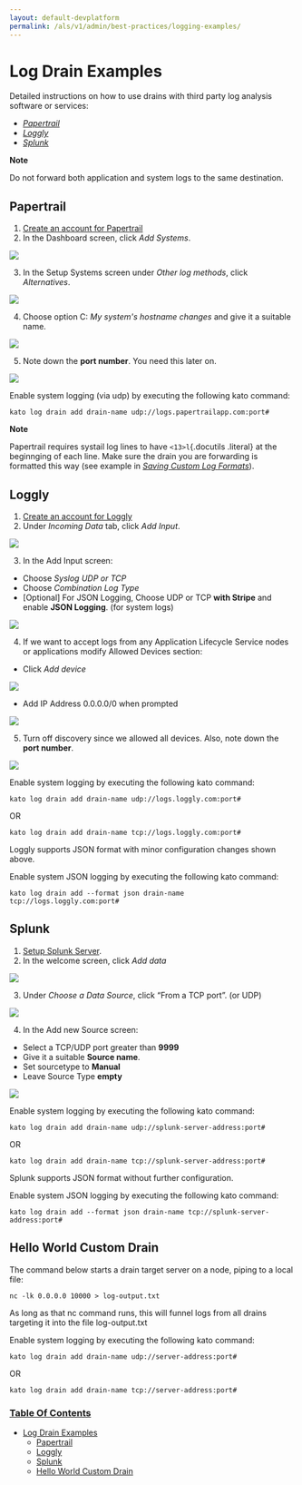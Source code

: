 ```yaml
---
layout: default-devplatform
permalink: /als/v1/admin/best-practices/logging-examples/
---
```


Log Drain Examples[](#log-drain-examples "Permalink to this headline")
=======================================================================

Detailed instructions on how to use drains with third party log analysis
software or services:

-   [*Papertrail*](#logging-examples-papertrail)
-   [*Loggly*](#logging-examples-loggly)
-   [*Splunk*](#logging-examples-splunk)

**Note**

Do not forward both application and system logs to the same destination.

Papertrail[](#papertrail "Permalink to this headline")
-------------------------------------------------------

1.  [Create an account for Papertrail](https://papertrailapp.com/plans)
2.  In the Dashboard screen, click *Add Systems*.

 <img src="/content/devplatform/stackato/images/ppt1.png" />

3.  In the Setup Systems screen under *Other log methods*, click
    *Alternatives*.

 <img src="/content/devplatform/stackato/images/ppt2.png" />

4.  Choose option C: *My system's hostname changes* and give it a
    suitable name.

 <img src="/content/devplatform/stackato/images/ppt3.png" />

5.  Note down the **port number**. You need this later on.

 <img src="/content/devplatform/stackato/images/ppt4.png" />

Enable system logging (via udp) by executing the following kato command:

``` {.literal-block}
kato log drain add drain-name udp://logs.papertrailapp.com:port#
```

**Note**

Papertrail requires systail log lines to have `<13>l`{.docutils
.literal} at the beginnging of each line. Make sure the drain you are
forwarding is formatted this way (see example in [*Saving Custom Log
Formats*](/als/v1/admin/server/logging/#logging-drains-save-format)).

Loggly[](#loggly "Permalink to this headline")
-----------------------------------------------

1.  [Create an account for Loggly](https://app.loggly.com/pricing)
2.  Under *Incoming Data* tab, click *Add Input*.

 <img src="/content/devplatform/stackato/images/loggly1.png" />

3.  In the Add Input screen:

-   Choose *Syslog UDP or TCP*
-   Choose *Combination Log Type*
-   [Optional] For JSON Logging, Choose UDP or TCP **with Stripe** and
    enable **JSON Logging**. (for system logs)

 <img src="/content/devplatform/stackato/images/loggly2.png" />

4.  If we want to accept logs from any Application Lifecycle Service nodes or applications
    modify Allowed Devices section:

-   Click *Add device*

 <img src="/content/devplatform/stackato/images/loggly3.png" />

-   Add IP Address 0.0.0.0/0 when prompted

 <img src="/content/devplatform/stackato/images/loggly4.png" />

5.  Turn off discovery since we allowed all devices. Also, note down the
    **port number**.

 <img src="/content/devplatform/stackato/images/loggly5.png" />

Enable system logging by executing the following kato command:

``` {.literal-block}
kato log drain add drain-name udp://logs.loggly.com:port#
```

OR

``` {.literal-block}
kato log drain add drain-name tcp://logs.loggly.com:port#
```

Loggly supports JSON format with minor configuration changes shown
above.

Enable system JSON logging by executing the following kato command:

``` {.literal-block}
kato log drain add --format json drain-name tcp://logs.loggly.com:port#
```

Splunk[](#splunk "Permalink to this headline")
-----------------------------------------------

1.  [Setup Splunk Server](http://www.splunk.com/download).
2.  In the welcome screen, click *Add data*

 <img src="/content/devplatform/stackato/images/splunk1.png" />

3.  Under *Choose a Data Source*, click “From a TCP port”. (or UDP)

 <img src="/content/devplatform/stackato/images/splunk2.png" />

4.  In the Add new Source screen:

-   Select a TCP/UDP port greater than **9999**
-   Give it a suitable **Source name**.
-   Set sourcetype to **Manual**
-   Leave Source Type **empty**

 <img src="/content/devplatform/stackato/images/splunk3.png" />

Enable system logging by executing the following kato command:

``` {.literal-block}
kato log drain add drain-name udp://splunk-server-address:port#
```

OR

``` {.literal-block}
kato log drain add drain-name tcp://splunk-server-address:port#
```

Splunk supports JSON format without further configuration.

Enable system JSON logging by executing the following kato command:

``` {.literal-block}
kato log drain add --format json drain-name tcp://splunk-server-address:port#
```

Hello World Custom Drain[](#hello-world-custom-drain "Permalink to this headline")
-----------------------------------------------------------------------------------

The command below starts a drain target server on a node, piping to a
local file:

    nc -lk 0.0.0.0 10000 > log-output.txt

As long as that nc command runs, this will funnel logs from all drains
targeting it into the file log-output.txt

Enable system logging by executing the following kato command:

``` {.literal-block}
kato log drain add drain-name udp://server-address:port#
```

OR

``` {.literal-block}
kato log drain add drain-name tcp://server-address:port#
```

### [Table Of Contents](/als/v1/index-2/)

-   [Log Drain Examples](#)
    -   [Papertrail](#papertrail)
    -   [Loggly](#loggly)
    -   [Splunk](#splunk)
    -   [Hello World Custom Drain](#hello-world-custom-drain)

